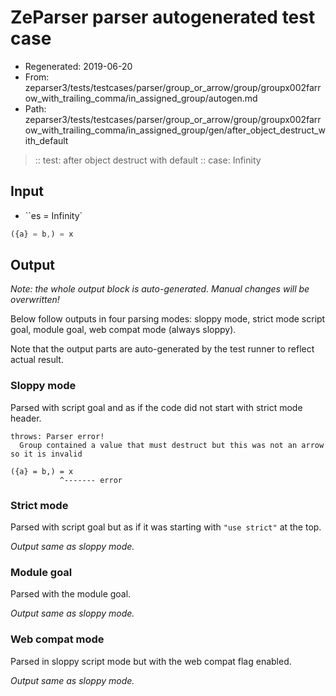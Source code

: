 # ZeParser parser autogenerated test case

- Regenerated: 2019-06-20
- From: zeparser3/tests/testcases/parser/group_or_arrow/group/groupx002farrow_with_trailing_comma/in_assigned_group/autogen.md
- Path: zeparser3/tests/testcases/parser/group_or_arrow/group/groupx002farrow_with_trailing_comma/in_assigned_group/gen/after_object_destruct_with_default

> :: test: after object destruct with default
> :: case: Infinity

## Input

- ``es = Infinity`

`````js
({a} = b,) = x
`````

## Output

_Note: the whole output block is auto-generated. Manual changes will be overwritten!_

Below follow outputs in four parsing modes: sloppy mode, strict mode script goal, module goal, web compat mode (always sloppy).

Note that the output parts are auto-generated by the test runner to reflect actual result.

### Sloppy mode

Parsed with script goal and as if the code did not start with strict mode header.

`````
throws: Parser error!
  Group contained a value that must destruct but this was not an arrow so it is invalid

({a} = b,) = x
           ^------- error
`````

### Strict mode

Parsed with script goal but as if it was starting with `"use strict"` at the top.

_Output same as sloppy mode._

### Module goal

Parsed with the module goal.

_Output same as sloppy mode._

### Web compat mode

Parsed in sloppy script mode but with the web compat flag enabled.

_Output same as sloppy mode._
